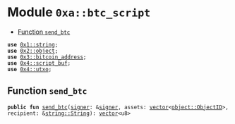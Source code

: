 
<a name="0xa_btc_script"></a>

# Module `0xa::btc_script`



-  [Function `send_btc`](#0xa_btc_script_send_btc)


<pre><code><b>use</b> <a href="">0x1::string</a>;
<b>use</b> <a href="">0x2::object</a>;
<b>use</b> <a href="">0x3::bitcoin_address</a>;
<b>use</b> <a href="">0x4::script_buf</a>;
<b>use</b> <a href="">0x4::utxo</a>;
</code></pre>



<a name="0xa_btc_script_send_btc"></a>

## Function `send_btc`



<pre><code><b>public</b> <b>fun</b> <a href="btc_script.md#0xa_btc_script_send_btc">send_btc</a>(<a href="">signer</a>: &<a href="">signer</a>, assets: <a href="">vector</a>&lt;<a href="_ObjectID">object::ObjectID</a>&gt;, recipient: &<a href="_String">string::String</a>): <a href="">vector</a>&lt;u8&gt;
</code></pre>
